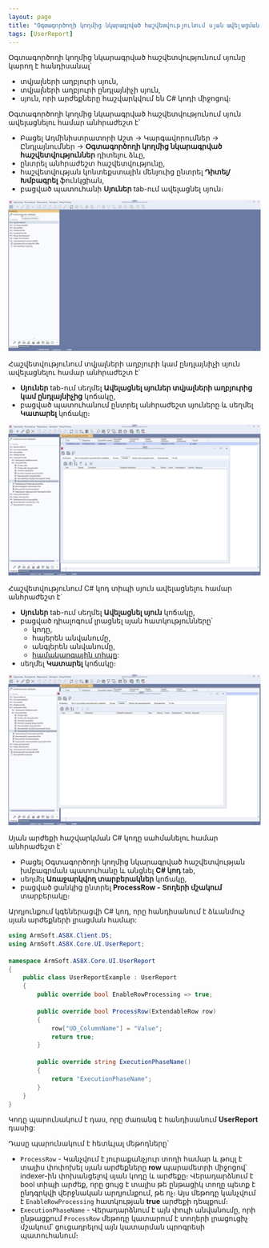 ```yaml
---
layout: page
title: "Օգտագործողի կողմից նկարագրված հաշվետվությունում սյան ավելացման ձեռնարկ" 
tags: [UserReport]
---
```


Օգտագործողի կողմից նկարագրված հաշվետվությունում սյունը կարող է հանդիսանալ՝
* տվյալների աղբյուրի սյուն,
* տվյալների աղբյուրի ընդլայնիչի սյուն,
* սյուն, որի արժեքները հաշվարկվում են C# կոդի միջոցով։

Օգտագործողի կողմից նկարագրված հաշվետվությունում սյուն ավելացնելու համար անհրաժեշտ է՝
* Բացել Ադմինիստրատորի Աշտ -> Կարգավորումներ -> Ընդլայնումներ -> **Օգտագործողի կողմից նկարագրված հաշվետվություններ** դիտելու ձևը,
* ընտրել անհրաժեշտ հաշվետվությունը,
* հաշվետվության կոնտեքստային մենյուից ընտրել **Դիտել/Խմբագրել** ֆունկցիան,
* բացված պատուհանի **Սյուներ** tab-ում ավելացնել սյուն։

![user_report_editing](../gifs/user_report_editing.gif)

Հաշվետվությունում տվյալների աղբյուրի կամ ընդլայնիչի սյուն ավելացնելու համար անհրաժեշտ է`
* **Սյուներ** tab-ում սեղմել **Ավելացնել սյուներ տվյալների աղբյուրից կամ ընդլայնիչից** կոճակը,
* բացված պատուհանում ընտրել անհրաժեշտ սյուները և սեղմել **Կատարել** կոճակը։

![user_report_add_ds_column](../gifs/user_report_add_ds_column.gif)

Հաշվետվությունում C# կոդ տիպի սյուն ավելացնելու համար անհրաժեշտ է` 
* **Սյուներ** tab-ում սեղմել **Ավելացնել սյուն** կոճակը, 
* բացված դիալոգում լրացնել սյան հատկությունները՝
  * կոդը,
  * հայերեն անվանումը, 
  * անգլերեն անվանումը,
  * [համակարգային տիպը](https://armsoft.github.io/as4x-docs/HTM/ProgrGuide/types.html): 
* սեղմել **Կատարել** կոճակը։

![user_report_add_c_sharp_column](../gifs/user_report_add_c_sharp_column.gif)

Սյան արժեքի հաշվարկման C# կոդը սահմանելու համար անհրաժեշտ է՝
* Բացել Օգտագործողի կողմից նկարագրված հաշվետվության խմբագրման պատուհանը և անցնել **C# կոդ** tab,
* սեղմել **Առաջարկվող տարբերակներ** կոճակը,
* բացված ցանկից ընտրել **ProcessRow - Տողերի մշակում** տարբերակը։

Արդյունքում կգեներացվի C# կոդ, որը հանդիսանում է ձևանմուշ սյան արժեքների լրացման համար:

```c#
using ArmSoft.AS8X.Client.DS;
using ArmSoft.AS8X.Core.UI.UserReport;
 
namespace ArmSoft.AS8X.Core.UI.UserReport
{
    public class UserReportExample : UserReport
    {
        public override bool EnableRowProcessing => true;

        public override bool ProcessRow(ExtendableRow row)
        {
            row["UD_ColumnName"] = "Value";
            return true;
        }

        public override string ExecutionPhaseName()
        {
            return "ExecutionPhaseName";
        }
    }
}
```

Կոդը պարունակում է դաս, որը ժառանգ է հանդիսանում **UserReport** դասից:

Դասը պարունակում է հետևյալ մեթոդները՝
* `ProcessRow` - Կանչվում է յուրաքանչյուր տողի համար և թույլ է տալիս փոփոխել սյան արժեքները **row** պարամետրի միջոցով՝ indexer-ին փոխանցելով սյան կոդը և արժեքը։ Վերադարձնում է bool տիպի արժեք, որը ցույց է տալիս թե ընթացիկ տողը պետք է ընդգրկվի վերջնական արդյունքում, թե ոչ։ Այս մեթոդը կանչվում է `EnableRowProcessing` հատկության **true** արժեքի դեպքում։
* `ExecutionPhaseName` - Վերադարձնում է այն փուլի անվանումը, որի ընթացքում `ProcessRow` մեթոդը կատարում է տողերի լրացուցիչ մշակում՝ ցուցադրելով այն կատարման պրոգրեսի պատուհանում։
